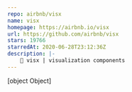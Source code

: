 ```yaml
---
repo: airbnb/visx
name: visx
homepage: https://airbnb.io/visx
url: https://github.com/airbnb/visx
stars: 19766
starredAt: 2020-06-28T23:12:36Z
description: |-
    🐯 visx | visualization components
---
```


[object Object]
